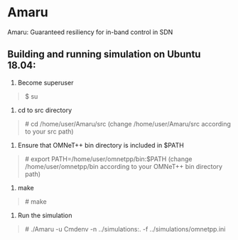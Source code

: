 # Amaru
Amaru: Guaranteed resiliency for in-band control in SDN

## Building and running simulation on Ubuntu 18.04:

1. Become superuser

> $ su

1. cd to src directory

> \# cd /home/user/Amaru/src (change /home/user/Amaru/src according to your src path)

1. Ensure that OMNeT++ bin directory is included in $PATH

> \# export PATH=/home/user/omnetpp/bin:$PATH (change /home/user/omnetpp/bin according to your OMNeT++ bin directory path)

1. make

> \# make

1. Run the simulation

> \# ./Amaru -u Cmdenv -n ../simulations:. -f ../simulations/omnetpp.ini
